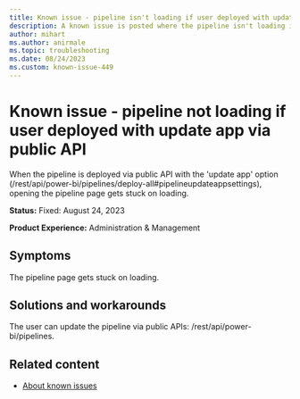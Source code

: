 ```yaml
---
title: Known issue - pipeline isn't loading if user deployed with update app via public API
description: A known issue is posted where the pipeline isn't loading if a user deploys it with an update app via public API
author: mihart
ms.author: anirmale
ms.topic: troubleshooting 
ms.date: 08/24/2023
ms.custom: known-issue-449
---
```


# Known issue - pipeline not loading if user deployed with update app via public API

When the pipeline is deployed via public API with the 'update app' option (/rest/api/power-bi/pipelines/deploy-all#pipelineupdateappsettings), opening the pipeline page gets stuck on loading.

**Status:** Fixed: August 24, 2023

**Product Experience:** Administration & Management

## Symptoms

The pipeline page gets stuck on loading.

## Solutions and workarounds

The user can update the pipeline via public APIs: /rest/api/power-bi/pipelines.

## Related content

- [About known issues](https://support.fabric.microsoft.com/known-issues)
